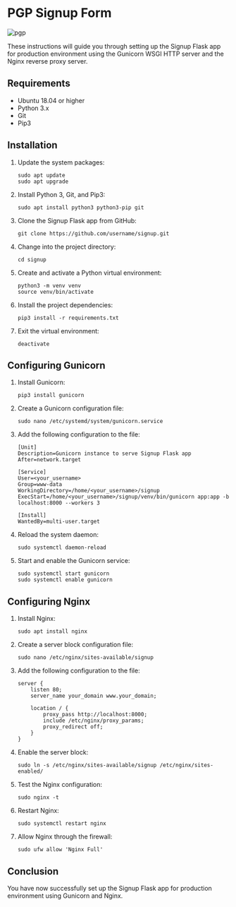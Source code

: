 # PGP Signup Form

![pgp](https://user-images.githubusercontent.com/28545431/227760266-2d9ed5ff-91b3-43df-831a-356004b21ff9.png)

These instructions will guide you through setting up the Signup Flask app for production environment using the Gunicorn WSGI HTTP server and the Nginx reverse proxy server.

## Requirements

* Ubuntu 18.04 or higher
* Python 3.x
* Git
* Pip3

## Installation

1. Update the system packages:

    ```
    sudo apt update
    sudo apt upgrade
    ```

2. Install Python 3, Git, and Pip3:

    ```
    sudo apt install python3 python3-pip git
    ```

3. Clone the Signup Flask app from GitHub:

    ```
    git clone https://github.com/username/signup.git
    ```

4. Change into the project directory:

    ```
    cd signup
    ```

5. Create and activate a Python virtual environment:

    ```
    python3 -m venv venv
    source venv/bin/activate
    ```

6. Install the project dependencies:

    ```
    pip3 install -r requirements.txt
    ```

7. Exit the virtual environment:

    ```
    deactivate
    ```

## Configuring Gunicorn

1. Install Gunicorn:

    ```
    pip3 install gunicorn
    ```

2. Create a Gunicorn configuration file:

    ```
    sudo nano /etc/systemd/system/gunicorn.service
    ```

3. Add the following configuration to the file:

    ```
    [Unit]
    Description=Gunicorn instance to serve Signup Flask app
    After=network.target

    [Service]
    User=<your_username>
    Group=www-data
    WorkingDirectory=/home/<your_username>/signup
    ExecStart=/home/<your_username>/signup/venv/bin/gunicorn app:app -b localhost:8000 --workers 3

    [Install]
    WantedBy=multi-user.target
    ```

4. Reload the system daemon:

    ```
    sudo systemctl daemon-reload
    ```

5. Start and enable the Gunicorn service:

    ```
    sudo systemctl start gunicorn
    sudo systemctl enable gunicorn
    ```

## Configuring Nginx

1. Install Nginx:

    ```
    sudo apt install nginx
    ```

2. Create a server block configuration file:

    ```
    sudo nano /etc/nginx/sites-available/signup
    ```

3. Add the following configuration to the file:

    ```
    server {
        listen 80;
        server_name your_domain www.your_domain;

        location / {
            proxy_pass http://localhost:8000;
            include /etc/nginx/proxy_params;
            proxy_redirect off;
        }
    }
    ```

4. Enable the server block:

    ```
    sudo ln -s /etc/nginx/sites-available/signup /etc/nginx/sites-enabled/
    ```

5. Test the Nginx configuration:

    ```
    sudo nginx -t
    ```

6. Restart Nginx:

    ```
    sudo systemctl restart nginx
    ```

7. Allow Nginx through the firewall:

    ```
    sudo ufw allow 'Nginx Full'
    ```

## Conclusion

You have now successfully set up the Signup Flask app for production environment using Gunicorn and Nginx.


